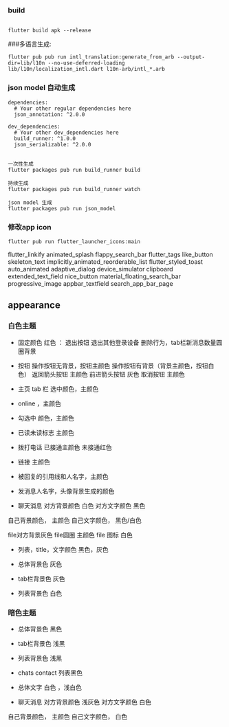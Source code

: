 ### build

```shell

flutter build apk --release

```





###多语言生成:
```shell
flutter pub pub run intl_translation:generate_from_arb --output-dir=lib/l10n --no-use-deferred-loading  lib/l10n/localization_intl.dart l10n-arb/intl_*.arb
```

### json model 自动生成
```
dependencies:
  # Your other regular dependencies here
  json_annotation: ^2.0.0

dev_dependencies:
  # Your other dev_dependencies here
  build_runner: ^1.0.0
  json_serializable: ^2.0.0


一次性生成
flutter packages pub run build_runner build

持续生成
flutter packages pub run build_runner watch

json model 生成
flutter packages pub run json_model
```


### 修改app icon
```
flutter pub run flutter_launcher_icons:main
```

flutter_linkify
animated_splash
flappy_search_bar
flutter_tags
like_button
skeleton_text
implicitly_animated_reorderable_list
flutter_styled_toast
auto_animated
adaptive_dialog
device_simulator
clipboard
extended_text_field
nice_button
material_floating_search_bar
progressive_image
appbar_textfield
search_app_bar_page

## appearance
### 白色主题

- 固定颜色
红色 ： 退出按钮 退出其他登录设备 删除行为，tab栏新消息数量圆圈背景

- 按钮
操作按钮无背景，按钮主颜色
操作按钮有背景（背景主颜色，按钮白色）
返回箭头按钮 主颜色
前进箭头按钮 灰色
取消按钮 主颜色

- 主页 tab 栏
选中颜色，主颜色

- online ，主颜色

- 勾选中 颜色，主颜色

- 已读未读标志 主颜色

- 拨打电话 已接通主颜色 未接通红色

- 链接 主颜色

- 被回复的引用线和人名字，主颜色

- 发消息人名字，头像背景生成的颜色

- 聊天消息
对方背景颜色 白色
对方文字颜色 黑色

自己背景颜色， 主颜色
自己文字颜色， 黑色/白色

file对方背景灰色
file圆圈 主颜色
file 图标 白色

- 列表，title，文字颜色 黑色，灰色

- 总体背景色 灰色
- tab栏背景色 灰色
- 列表背景色 白色

### 暗色主题

- 总体背景色 黑色
- tab栏背景色 浅黑
- 列表背景色 浅黑
- chats contact 列表黑色
- 总体文字 白色 ，浅白色

- 聊天消息
对方背景颜色 浅灰色
对方文字颜色 白色

自己背景颜色， 主颜色
自己文字颜色， 白色






